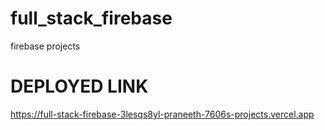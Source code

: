 # full_stack_firebase
 firebase projects
 # DEPLOYED LINK
https://full-stack-firebase-3lesqs8yl-praneeth-7606s-projects.vercel.app 
